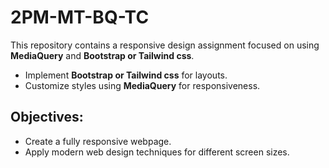 # 2PM-MT-BQ-TC

This repository contains a responsive design assignment focused on using **MediaQuery** and **Bootstrap or Tailwind css**. 

- Implement **Bootstrap or Tailwind css** for layouts.
- Customize styles using **MediaQuery** for responsiveness.

## Objectives:
- Create a fully responsive webpage.
- Apply modern web design techniques for different screen sizes.
